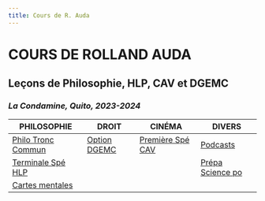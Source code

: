 ```yaml
---
title: Cours de R. Auda
---
```


# COURS DE ROLLAND AUDA
## Leçons de Philosophie, HLP, CAV et DGEMC 
### *La Condamine, Quito, 2023-2024*


|  PHILOSOPHIE   |   DROIT    |   CINÉMA    |    DIVERS   |
|-------------    |-------------   |-------------   |-------------  |
|  [Philo Tronc Commun](https://rollauda.github.io/philotg)   |   [Option DGEMC](https://rollauda.github.io/dgemc/)    |   [Première Spé CAV](https://rollauda.github.io/cav1/)    |   [Podcasts](https://rollauda.github.io/pod/)    |
|   [Terminale Spé HLP](https://rollauda.github.io/hlpt/)  |       |       |   [Prépa Science po](https://rollauda.github.io/philotg/docs/divers/spo/spo.html)    |
|  [Cartes mentales](https://rollauda.github.io/schemas)   |       |       |       |

